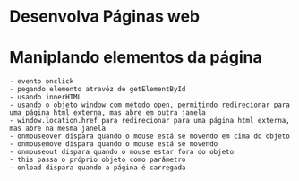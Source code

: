 # Desenvolva Páginas web

# Maniplando elementos da página
    - evento onclick
    - pegando elemento atravéz de getElementById
    - usando innerHTML
    - usando o objeto window com método open, permitindo redirecionar para
    uma página html externa, mas abre em outra janela
    - window.location.href para redirecionar para uma página html externa,
    mas abre na mesma janela
    - onmouseover dispara quando o mouse está se movendo em cima do objeto
    - onmousemove dispara quando o mouse está se movendo
    - onmouseout dispara quando o mouse estar fora do objeto
    - this passa o próprio objeto como parâmetro
    - onload dispara quando a página é carregada


















